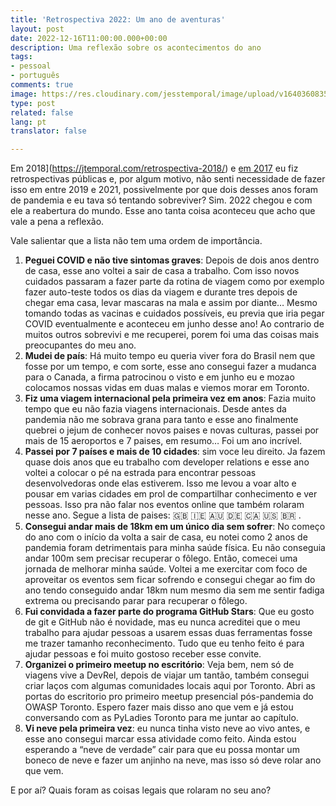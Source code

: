 ```yaml
---
title: 'Retrospectiva 2022: Um ano de aventuras'
layout: post
date: 2022-12-16T11:00:00.000+00:00
description: Uma reflexão sobre os acontecimentos do ano
tags:
- pessoal
- português
comments: true
image: https://res.cloudinary.com/jesstemporal/image/upload/v1640360835/covers/pessoal_unbpf7.png
type: post
related: false
lang: pt
translator: false

---
```

Em 2018](https://jtemporal.com/retrospectiva-2018/) e [em 2017](https://jtemporal.com/retrospectiva-2017/) eu fiz retrospectivas públicas e, por algum motivo, não senti necessidade de fazer isso em entre 2019 e 2021, possivelmente por que dois desses anos foram de pandemia e eu tava só tentando sobreviver? Sim. 2022 chegou e com ele a reabertura do mundo. Esse ano tanta coisa aconteceu que acho que vale a pena a reflexão.

Vale salientar que a lista não tem uma ordem de importância.

1. **Peguei COVID e não tive sintomas graves**: Depois de dois anos dentro de casa, esse ano voltei a sair de casa a trabalho. Com isso novos cuidados passaram a fazer parte da rotina de viagem como por exemplo fazer auto-teste todos os dias da viagem e durante tres depois de chegar ema casa, levar mascaras na mala e assim por diante… Mesmo tomando todas as vacinas e cuidados possíveis, eu previa que iria pegar COVID eventualmente e aconteceu em junho desse ano! Ao contrario de muitos outros sobrevivi e me recuperei, porem foi uma das coisas mais preocupantes do meu ano.
2. **Mudei de país**: Há muito tempo eu queria viver fora do Brasil nem que fosse por um tempo, e com sorte, esse ano consegui fazer a mudanca para o Canada, a firma patrocinou o visto e em junho eu e mozao colocamos nossas vidas em duas malas e viemos morar em Toronto.
3. **Fiz uma viagem internacional pela primeira vez em anos**: Fazia muito tempo que eu não fazia viagens internacionais. Desde antes da pandemia não me sobrava grana para tanto e esse ano finalmente quebrei o jejum de conhecer novos paises e novas culturas, passei por mais de 15 aeroportos e 7 paises, em resumo… Foi um ano incrível.
4. **Passei por 7 países e mais de 10 cidades**: sim voce leu direito. Ja fazem quase dois anos que eu trabalho com developer relations e esse ano voltei a colocar o pé na estrada para encontrar pessoas desenvolvedoras onde elas estiverem. Isso me levou a voar alto e pousar em varias cidades em prol de compartilhar conhecimento e ver pessoas. Isso pra não falar nos eventos online que também rolaram nesse ano. Segue a lista de paises: 🇬🇧 🇮🇪 🇦🇺 🇩🇪 🇨🇦 🇺🇸 🇧🇷 .
5. **Consegui andar mais de 18km em um único dia sem sofrer**: No começo do ano com o início da volta a sair de casa, eu notei como 2 anos de pandemia foram detrimentais para minha saúde física. Eu não conseguia andar 100m sem precisar recuperar o fôlego. Então, comecei uma jornada de melhorar minha saúde. Voltei a me exercitar com foco de aproveitar os eventos sem ficar sofrendo e consegui chegar ao fim do ano tendo conseguido andar 18km num mesmo dia sem me sentir fadiga extrema ou precisando parar para recuperar o fôlego.
6. **Fui convidada a fazer parte do programa GitHub Stars**: Que eu gosto de git e GitHub não é novidade, mas eu nunca acreditei que o meu trabalho para ajudar pessoas a usarem essas duas ferramentas fosse me trazer tamanho reconhecimento. Tudo que eu tenho feito é para ajudar pessoas e foi muito gostoso receber esse convite.
7. **Organizei o primeiro meetup no escritório**: Veja bem, nem só de viagens vive a DevRel, depois de viajar um tantão, também consegui criar laços com algumas comunidades locais aqui por Toronto. Abri as portas do escritorio pro primeiro meetup presencial pós-pandemia do OWASP Toronto. Espero fazer mais disso ano que vem e já estou conversando com as PyLadies Toronto para me juntar ao capítulo.
8. **Vi neve pela primeira vez**: eu nunca tinha visto neve ao vivo antes, e esse ano consegui marcar essa atividade como feito. Ainda estou esperando a “neve de verdade” cair para que eu possa montar um boneco de neve e fazer um anjinho na neve, mas isso só deve rolar ano que vem.

E por aí? Quais foram as coisas legais que rolaram no seu ano?

